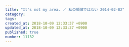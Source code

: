 ```yaml
---
title: "It's not my area. ／ 私の領域ではない 2014-02-02"
category: 
tags: 
created_at: 2018-10-09 12:33:37 +0900
updated_at: 2018-10-09 12:33:37 +0900
published: true
number: 11132
---
```



